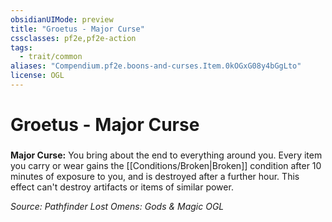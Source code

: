 ```yaml
---
obsidianUIMode: preview
title: "Groetus - Major Curse"
cssclasses: pf2e,pf2e-action
tags:
  - trait/common
aliases: "Compendium.pf2e.boons-and-curses.Item.0kOGxG08y4bGgLto"
license: OGL
---
```

# Groetus - Major Curse

### 






**Major Curse:** You bring about the end to everything around you. Every item you carry or wear gains the [[Conditions/Broken|Broken]] condition after 10 minutes of exposure to you, and is destroyed after a further hour. This effect can't destroy artifacts or items of similar power.

*Source: Pathfinder Lost Omens: Gods & Magic*
*OGL*